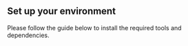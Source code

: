 ## Set up your environment

Please follow the guide below to install the required tools and dependencies.
